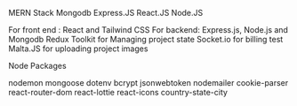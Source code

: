 MERN Stack 
Mongodb
Express.JS
React.JS
Node.JS

For front end : React and Tailwind CSS
For backend: Express.js, Node.js and Mongodb
Redux Toolkit for Managing project state
Socket.io for billing test
Malta.JS for uploading project images 


Node Packages

nodemon 
mongoose 
dotenv 
bcrypt 
jsonwebtoken 
nodemailer 
cookie-parser
react-router-dom
react-lottie
react-icons
country-state-city 